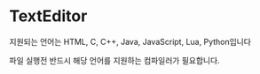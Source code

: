 # TextEditor
지원되는 언어는 HTML, C, C++, Java, JavaScript, Lua, Python입니다

파일 실행전 반드시 해당 언어를 지원하는 컴파일러가 필요합니다.
